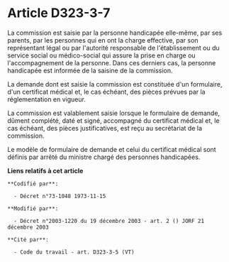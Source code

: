 # Article D323-3-7

La commission est saisie par la personne handicapée elle-même, par ses parents, par les personnes qui en ont la charge
effective, par son représentant légal ou par l'autorité responsable de l'établissement ou du service social ou médico-social
qui assure la prise en charge ou l'accompagnement de la personne. Dans ces derniers cas, la personne handicapée est informée
de la saisine de la commission.

La demande dont est saisie la commission est constituée d'un formulaire, d'un certificat médical et, le cas échéant, des
pièces prévues par la réglementation en vigueur.

La commission est valablement saisie lorsque le formulaire de demande, dûment complété, daté et signé, accompagné du
certificat médical et, le cas échéant, des pièces justificatives, est reçu au secrétariat de la commission.

Le modèle de formulaire de demande et celui du certificat médical sont définis par arrêté du ministre chargé des personnes
handicapées.

**Liens relatifs à cet article**

	**Codifié par**:

	  - Décret n°73-1048 1973-11-15

	**Modifié par**:

	  - Décret n°2003-1220 du 19 décembre 2003 - art. 2 () JORF 21 décembre 2003

	**Cité par**:

	  - Code du travail - art. D323-3-5 (VT)
